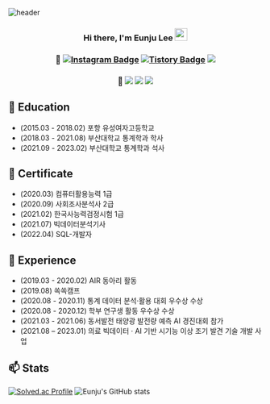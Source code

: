 
![header](https://capsule-render.vercel.app/api?type=waving&color=gradient&height=300&section=header&text=Welcome!&fontSize=80&animation=fadeIn&desc=Eunju's%20Github%20Profile&descAlignY=65&descAlign=60)

<div align="center">

### Hi there, I'm Eunju Lee <img src="https://media.giphy.com/media/hvRJCLFzcasrR4ia7z/giphy.gif" width="25"> 
### 💬 [![Instagram Badge](https://img.shields.io/badge/-Instagram-e4405f?style=flat-square&logo=Instagram&logoColor=white)](https://www.instagram.com/e._.juu/) [![Tistory Badge](https://img.shields.io/badge/-Tistory-%2312100E.svg?style=flat-square&logo=Tistory&logoColor=white)](https://eunju-lee.tistory.com/) <img src="https://img.shields.io/badge/dmswn1578@naver.com-008000?style=flat&logo=GMail&logoColor=white"/>

### 💪 <img src="https://img.shields.io/badge/Python-1F7FB6?style=flat&logo=Python&logoColor=white"/> <img src="https://img.shields.io/badge/R-000066?style=flat&logo=R&logoColor=white"/> <img src="https://img.shields.io/badge/MySQL-FF9933?style=flat&logo=MySQL&logoColor=white"/>

</div>
     
           
## 🔭 Education
- (2015.03 - 2018.02) 포항 유성여자고등학교  
- (2018.03 - 2021.08) 부산대학교 통계학과 학사  
- (2021.09 - 2023.02) 부산대학교 통계학과 석사   

## 🌱 Certificate
- (2020.03) 컴퓨터활용능력 1급  
- (2020.09) 사회조사분석사 2급   
- (2021.02) 한국사능력검정시험 1급   
- (2021.07) 빅데이터분석기사   
- (2022.04) SQL-개발자   

## 👯 Experience
- (2019.03 - 2020.02) AIR 동아리 활동   
- (2019.08) 쏙쏙캠프   
- (2020.08 - 2020.11) 통계 데이터 분석·활용 대회 우수상 수상   
- (2020.08 - 2020.12) 학부 연구생 활동 우수상 수상   
- (2021.03 - 2021.06) 동서발전 태양광 발전량 예측 AI 경진대회 참가   
- (2021.08 – 2023.01) 의료 빅데이터 · AI 기반 시기능 이상 조기 발견 기술 개발 사업   

## 📫 Stats
[![Solved.ac Profile](http://mazassumnida.wtf/api/generate_badge?boj=Lee-Eun-Ju)](https://solved.ac/dmswn1578) ![Eunju's GitHub stats](https://github-readme-stats.vercel.app/api?username=Lee-Eun-Ju&hide=issues&show_icons=true)

<!--
**Lee-Eun-Ju/Lee-Eun-Ju** is a ✨ _special_ ✨ repository because its `README.md` (this file) appears on your GitHub profile.

Here are some ideas to get you started:

- 🔭 I’m currently working on ...
- 🌱 I’m currently learning ...
- 👯 I’m looking to collaborate on ...
- 🤔 I’m looking for help with ...
- 💬 Ask me about ...
- 📫 How to reach me: ...
- 😄 Pronouns: ...
- ⚡ Fun fact: ...
-->
